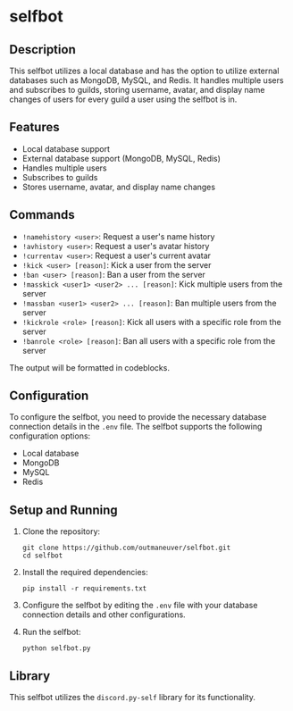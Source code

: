 # selfbot

## Description

This selfbot utilizes a local database and has the option to utilize external databases such as MongoDB, MySQL, and Redis. It handles multiple users and subscribes to guilds, storing username, avatar, and display name changes of users for every guild a user using the selfbot is in.

## Features

- Local database support
- External database support (MongoDB, MySQL, Redis)
- Handles multiple users
- Subscribes to guilds
- Stores username, avatar, and display name changes

## Commands

- `!namehistory <user>`: Request a user's name history
- `!avhistory <user>`: Request a user's avatar history
- `!currentav <user>`: Request a user's current avatar
- `!kick <user> [reason]`: Kick a user from the server
- `!ban <user> [reason]`: Ban a user from the server
- `!masskick <user1> <user2> ... [reason]`: Kick multiple users from the server
- `!massban <user1> <user2> ... [reason]`: Ban multiple users from the server
- `!kickrole <role> [reason]`: Kick all users with a specific role from the server
- `!banrole <role> [reason]`: Ban all users with a specific role from the server

The output will be formatted in codeblocks.

## Configuration

To configure the selfbot, you need to provide the necessary database connection details in the `.env` file. The selfbot supports the following configuration options:

- Local database
- MongoDB
- MySQL
- Redis

## Setup and Running

1. Clone the repository:
   ```
   git clone https://github.com/outmaneuver/selfbot.git
   cd selfbot
   ```

2. Install the required dependencies:
   ```
   pip install -r requirements.txt
   ```

3. Configure the selfbot by editing the `.env` file with your database connection details and other configurations.

4. Run the selfbot:
   ```
   python selfbot.py
   ```

## Library

This selfbot utilizes the `discord.py-self` library for its functionality.
